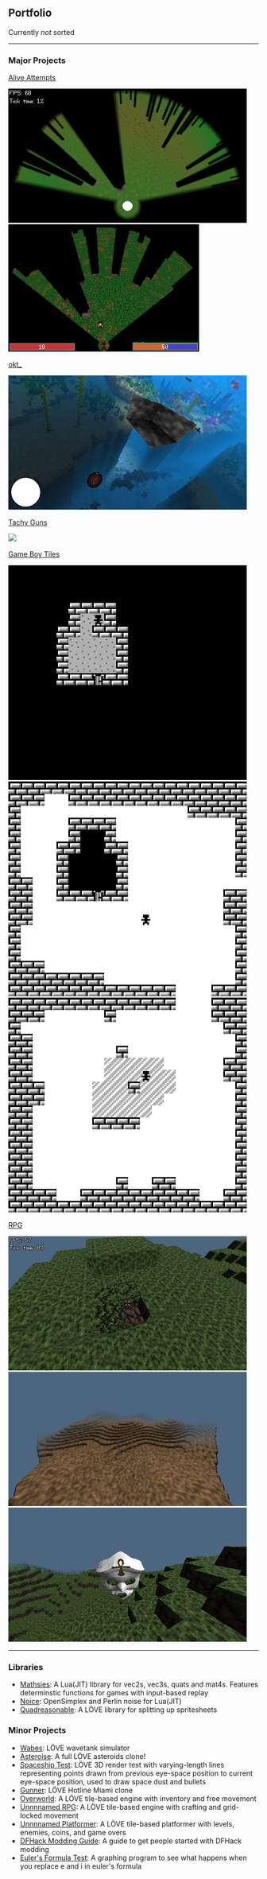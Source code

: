 ## Portfolio

Currently *not* sorted

---

### Major Projects

[Alive Attempts](/major/alive/main.md)

<img src="images/alive_screenshot_1.png?raw=true"/>
<img src="images/alive_screenshot_2.png?raw=true"/>

[okt_](/major/okt_/main.md)

<img src="images/okt__screenshot.png?raw=true">

[Tachy Guns](/major/tachy_guns/main.md)

<img src="images/tachy_guns_screenshot.png?raw=true">

[Game Boy Tiles](/major/game_boy_tiles/main.md)

<img src="images/gameboytiles_screenshot_1.png?raw=true">
<img src="images/gameboytiles_screenshot_2.png?raw=true">
<img src="images/gameboytiles_screenshot_3.png?raw=true">

[RPG](/major/rpg/main.md)

<img src="images/rpg_screenshot_1.png?raw=true">
<img src="images/rpg_screenshot_2.png?raw=true">
<img src="images/rpg_screenshot_3.png?raw=true">

---

### Libraries

- [Mathsies](https://github.com/wolfboyft/mathsies): A Lua(JIT) library for vec2s, vec3s, quats and mat4s. Features determinstic functions for games with input-based replay
- [Noice](https://github.com/wolfboyft/noice): OpenSimplex and Perlin noise for Lua(JIT)
- [Quadreasonable](https://github.com/wolfboyft/quadreasonable): A LÖVE library for splitting up spritesheets

### Minor Projects

- [Wabes](https://github.com/wolfboyft/wabes): LÖVE wavetank simulator
- [Asteroise](https://github.com/wolfboyft/asteroise): A full LÖVE asteroids clone!
- [Spaceship Test](https://github.com/wolfboyft/spaceshipTest): LÖVE 3D render test with varying-length lines representing points drawn from previous eye-space position to current eye-space position, used to draw space dust and bullets
- [Gunner](https://github.com/wolfboyft/gunner): LÖVE Hotline Miami clone
- [Overworld](https://github.com/wolfboyft/overworld): A LÖVE tile-based engine with inventory and free movement
- [Unnnnamed RPG](https://github.com/wolfboyft/unnnnamedRPG): A LÖVE tile-based engine with crafting and grid-locked movement
- [Unnnnamed Platformer](https://github.com/wolfboyft/unnnnamedPlatformer): A LÖVE tile-based platformer with levels, enemies, coins, and game overs
- [DFHack Modding Guide](https://docs.dfhack.org/en/latest/docs/guides/modding-guide.html): A guide to get people started with DFHack modding
- [Euler's Formula Test](https://github.com/wolfboyft/eulers_formula_test): A graphing program to see what happens when you replace e and i in euler's formula
